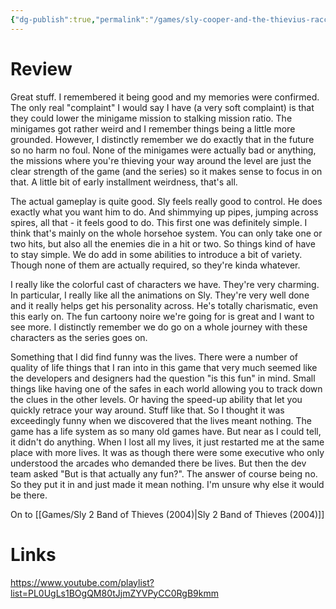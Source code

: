 ```yaml
---
{"dg-publish":true,"permalink":"/games/sly-cooper-and-the-thievius-raccoonus-2002/","tags":["games","streamed"],"created":"2024-11-10","updated":"2025-04-13"}
---
```



# Review

Great stuff. I remembered it being good and my memories were confirmed. The only real "complaint" I would say I have (a very soft complaint) is that they could lower the minigame mission to stalking mission ratio. The minigames got rather weird and I remember things being a little more grounded. However, I distinctly remember we do exactly that in the future so no harm no foul. None of the minigames were actually bad or anything, the missions where you're thieving your way around the level are just the clear strength of the game (and the series) so it makes sense to focus in on that. A little bit of early installment weirdness, that's all.

The actual gameplay is quite good. Sly feels really good to control. He does exactly what you want him to do. And shimmying up pipes, jumping across spires, all that - it feels good to do. This first one was definitely simple. I think that's mainly on the whole horsehoe system. You can only take one or two hits, but also all the enemies die in a hit or two. So things kind of have to stay simple. We do add in some abilities to introduce a bit of variety. Though none of them are actually required, so they're kinda whatever.

I really like the colorful cast of characters we have. They're very charming. In particular, I really like all the animations on Sly. They're very well done and it really helps get his personality across. He's totally charismatic, even this early on. The fun cartoony noire we're going for is great and I want to see more. I distinctly remember we do go on a whole journey with these characters as the series goes on.

Something that I did find funny was the lives. There were a number of quality of life things that I ran into in this game that very much seemed like the developers and designers had the question "is this fun" in mind. Small things like having one of the safes in each world allowing you to track down the clues in the other levels. Or having the speed-up ability that let you quickly retrace your way around. Stuff like that. So I thought it was exceedingly funny when we discovered that the lives meant nothing. The game has a life system as so many old games have. But near as I could tell, it didn't do anything. When I lost all my lives, it just restarted me at the same place with more lives. It was as though there were some executive who only understood the arcades who demanded there be lives. But then the dev team asked "But is that actually any fun?". The answer of course being no. So they put it in and just made it mean nothing. I'm unsure why else it would be there.

On to [[Games/Sly 2 Band of Thieves (2004)\|Sly 2 Band of Thieves (2004)]]

# Links

https://www.youtube.com/playlist?list=PL0UgLs1BOgQM80tJjmZYVPyCC0RgB9kmm

